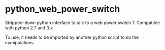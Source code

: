 # python\_web\_power\_switch
Stripped-down python interface to talk to a web power switch 7. Compatible with python 2.7 and 3.x

To use, it needs to be imported by another python script to do the manipulations.